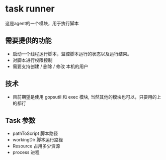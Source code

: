 # task runner

这是agent的一个模块，用于执行脚本

## 需要提供的功能
- 启动一个线程运行脚本，监控脚本运行的状态以及运行结果。
- 对脚本进行权限控制
- 需要支持创建 / 删除 / 修改 本机的用户

## 技术

- 目前期望是使用 gopsutil 和 exec 模块, 当然其他的模块也可以，只要用的上的都行

## Task 参数
- pathToScript 脚本路径
- workingDir 脚本运行路径
- Resource 占用多少资源
- process 进程